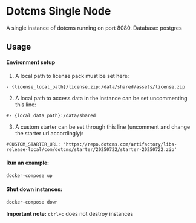 # Dotcms Single Node

A single instance of dotcms running on port 8080. Database: postgres

## Usage

#### Environment setup

1. A local path to license pack must be set here:

```
- {license_local_path}/license.zip:/data/shared/assets/license.zip
```

2. A local path to access data in the instance can be set uncommenting this line:

```
#- {local_data_path}:/data/shared
```

3. A custom starter can be set through this line (uncomment and change the starter url accordingly):

```
#CUSTOM_STARTER_URL: 'https://repo.dotcms.com/artifactory/libs-release-local/com/dotcms/starter/20250722/starter-20250722.zip'
```

#### Run an example:

```bash
docker-compose up
```

#### Shut down instances:

```bash
docker-compose down
```

**Important note:** `ctrl+c` does not destroy instances
